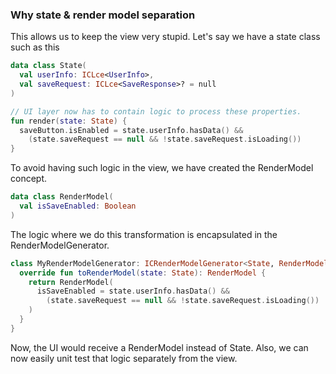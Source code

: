 ### Why state & render model separation

This allows us to keep the view very stupid. Let's say we have a state class such as this

```kotlin
data class State(
  val userInfo: ICLce<UserInfo>,
  val saveRequest: ICLce<SaveResponse>? = null
)

// UI layer now has to contain logic to process these properties.
fun render(state: State) {
  saveButton.isEnabled = state.userInfo.hasData() &&
    (state.saveRequest == null && !state.saveRequest.isLoading())
}
```

To avoid having such logic in the view, we have created the RenderModel concept.
```kotlin
data class RenderModel(
  val isSaveEnabled: Boolean
)
```

The logic where we do this transformation is encapsulated in the RenderModelGenerator.

```kotlin
class MyRenderModelGenerator: ICRenderModelGenerator<State, RenderModel> {
  override fun toRenderModel(state: State): RenderModel {
    return RenderModel(
      isSaveEnabled = state.userInfo.hasData() &&
        (state.saveRequest == null && !state.saveRequest.isLoading())
    )
  }
}
```


Now, the UI would receive a RenderModel instead of State. Also, we can now easily unit test that logic separately from the view.
